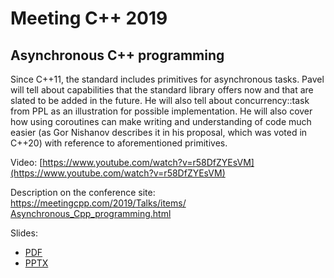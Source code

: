 # Meeting C++ 2019

## Asynchronous C++ programming

Since C++11, the standard includes primitives for asynchronous tasks. Pavel will tell about capabilities that the standard library offers now and that are slated to be added in the future. He will also tell about concurrency::task from PPL as an illustration for possible implementation. He will also cover how using coroutines can make writing and understanding of code much easier (as Gor Nishanov describes it in his proposal, which was voted in C++20) with reference to aforementioned primitives.

Video: [https://www.youtube.com/watch?v=r58DfZYEsVM](https://www.youtube.com/watch?v=r58DfZYEsVM)

Description on the conference site:<br/>
[https://meetingcpp.com/<wbr>2019/<wbr>Talks/<wbr>items/<wbr>Asynchronous_Cpp_programming.html](https://meetingcpp.com/2019/Talks/items/Asynchronous_Cpp_programming.html)

Slides:
* [PDF](Asynchronous%20programming%20in%20C++.pdf)
* [PPTX](Asynchronous%20programming%20in%20C++.pptx)

